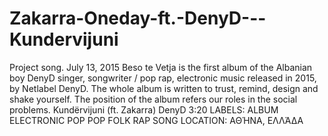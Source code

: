 # Zakarra-Oneday-ft.-DenyD---Kundervijuni
Project song.
July 13, 2015
Beso te Vetja is the first album of the Albanian boy DenyD  singer, songwriter / pop rap, electronic music released in 2015, 
by Netlabel DenyD. The whole album is written to trust, remind, design and shake yourself. The position of the album refers our roles in the social problems. 
   Kundërvijuni (ft. Zakarra)                      DenyD                        3:20
   LABELS: ALBUM ELECTRONIC POP POP FOLK RAP SONG
LOCATION: ΑΘΉΝΑ, ΕΛΛΆΔΑ
